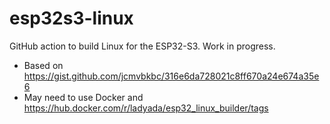 # esp32s3-linux

GitHub action to build Linux for the ESP32-S3. Work in progress.

* Based on https://gist.github.com/jcmvbkbc/316e6da728021c8ff670a24e674a35e6
* May need to use Docker and https://hub.docker.com/r/ladyada/esp32_linux_builder/tags

